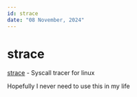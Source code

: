 ```yaml
---
id: strace
date: "08 November, 2024"
---
```


# strace

[strace](https://strace.io/) - Syscall tracer for linux

Hopefully I never need to use this in my life
